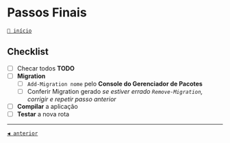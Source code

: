 # Passos Finais

[`🔼 início`](../Readme.md)

## Checklist

+ [ ] Checar todos **TODO**
+ [ ] **Migration**
  + [ ] `Add-Migration nome` pelo **Console do Gerenciador de Pacotes**
  + [ ] Conferir Migration gerado 
        *se estiver errado `Remove-Migration`, corrigir e repetir passo anterior*
+ [ ] **Compilar** a aplicação
+ [ ] **Testar** a nova rota

---

[`◀️ anterior`](./11%20Permissoes.md)
